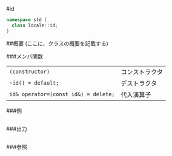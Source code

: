 #id
```cpp
namespace std {
  class locale::id;
}
```

##概要
(ここに、クラスの概要を記載する)

###メンバ関数

| | |
|-------------------------------------------------|-----------------------|
| `(constructor)` | コンストラクタ |
| `~id() = default;` | デストラクタ |
| `id& operator=(const id&) = delete;` | 代入演算子 |

###例
```cpp
```

###出力
```
```

###参照
